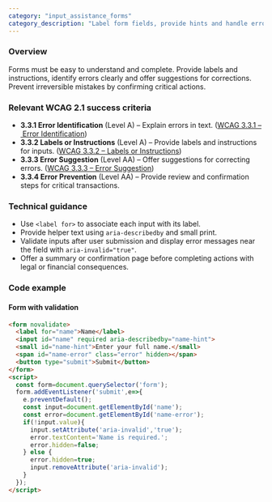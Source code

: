 ```yaml
---
category: "input_assistance_forms"
category_description: "Label form fields, provide hints and handle errors gracefully."
---
```


### Overview

Forms must be easy to understand and complete. Provide labels and instructions, identify errors clearly and offer suggestions for corrections. Prevent irreversible mistakes by confirming critical actions.

### Relevant WCAG 2.1 success criteria

- **3.3.1 Error Identification** (Level A) – Explain errors in text. ([WCAG 3.3.1 – Error Identification](https://www.w3.org/TR/WCAG21/#error-identification))
- **3.3.2 Labels or Instructions** (Level A) – Provide labels and instructions for inputs. ([WCAG 3.3.2 – Labels or Instructions](https://www.w3.org/TR/WCAG21/#labels-or-instructions))
- **3.3.3 Error Suggestion** (Level AA) – Offer suggestions for correcting errors. ([WCAG 3.3.3 – Error Suggestion](https://www.w3.org/TR/WCAG21/#error-suggestion))
- **3.3.4 Error Prevention** (Level AA) – Provide review and confirmation steps for critical transactions.

### Technical guidance

* Use `<label for>` to associate each input with its label.  
* Provide helper text using `aria-describedby` and small print.  
* Validate inputs after user submission and display error messages near the field with `aria-invalid="true"`.  
* Offer a summary or confirmation page before completing actions with legal or financial consequences.

### Code example

#### Form with validation
```html
<form novalidate>
  <label for="name">Name</label>
  <input id="name" required aria-describedby="name-hint">
  <small id="name-hint">Enter your full name.</small>
  <span id="name-error" class="error" hidden></span>
  <button type="submit">Submit</button>
</form>
<script>
  const form=document.querySelector('form');
  form.addEventListener('submit',e=>{
    e.preventDefault();
    const input=document.getElementById('name');
    const error=document.getElementById('name-error');
    if(!input.value){
      input.setAttribute('aria-invalid','true');
      error.textContent='Name is required.';
      error.hidden=false;
    } else {
      error.hidden=true;
      input.removeAttribute('aria-invalid');
    }
  });
</script>
```
